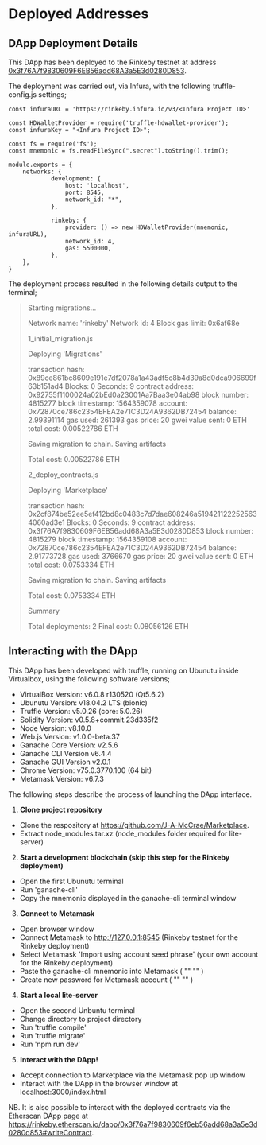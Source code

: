 # Deployed Addresses

## DApp Deployment Details

This DApp has been deployed to the Rinkeby testnet at address [0x3f76A7f9830609F6EB56add68A3a5E3d0280D853](https://rinkeby.etherscan.io/address/0x3f76a7f9830609f6eb56add68a3a5e3d0280d853#code).

The deployment was carried out, via Infura, with the following truffle-config.js settings;

	const infuraURL = 'https://rinkeby.infura.io/v3/<Infura Project ID>'
 
	const HDWalletProvider = require('truffle-hdwallet-provider');
	const infuraKey = "<Infura Project ID>";

	const fs = require('fs');
	const mnemonic = fs.readFileSync(".secret").toString().trim();

	module.exports = {
 		networks: {
    			development: {
      				host: 'localhost',
      				port: 8545,
      				network_id: "*",
    			},

    			rinkeby: {
    				provider: () => new HDWalletProvider(mnemonic, infuraURL),
    				network_id: 4,
    				gas: 5500000,
    			},
		},
	}

The deployment process resulted in the following details output to the terminal;

>Starting migrations...
> 
>Network name:    'rinkeby'
>Network id:      4
>Block gas limit: 0x6af68e
> 
>1_initial_migration.js
> 
>   Deploying 'Migrations'
> 
>   transaction hash:    0x89ce861bc8609e191e7df2078a1a43adf5c8b4d39a8d0dca906699f63b151ad4
>   Blocks: 0            Seconds: 9
>   contract address:    0x92755f1100024a02bEd0a23001Aa7Baa3e04ab98
>   block number:        4815277
>   block timestamp:     1564359078
>   account:             0x72870ce786c2354EFEA2e71C3D24A9362DB72454
>   balance:             2.99391114
>   gas used:            261393
>   gas price:           20 gwei
>   value sent:          0 ETH
>   total cost:          0.00522786 ETH
> 
> 
>   Saving migration to chain.
>   Saving artifacts
> 
>   Total cost:          0.00522786 ETH
> 
> 
>2_deploy_contracts.js
> 
>   Deploying 'Marketplace'
> 
>   transaction hash:    0x2cf874be52ee5ef412bd8c0483c7d7dae608246a5194211222525634060ad3e1
>   Blocks: 0            Seconds: 9
>   contract address:    0x3f76A7f9830609F6EB56add68A3a5E3d0280D853
>  block number:        4815279
>   block timestamp:     1564359108
>   account:             0x72870ce786c2354EFEA2e71C3D24A9362DB72454
>   balance:             2.91773728
>   gas used:            3766670
>   gas price:           20 gwei
>   value sent:          0 ETH
>   total cost:          0.0753334 ETH
> 
> 
>   Saving migration to chain.
>   Saving artifacts
> 
>   Total cost:           0.0753334 ETH
> 
> 
>Summary
> 
>Total deployments:   2
>Final cost:          0.08056126 ETH

## Interacting with the DApp

This DApp has been developed with truffle, running on Ubunutu inside Virtualbox, using the following software versions;

* VirtualBox Version: v6.0.8 r130520 (Qt5.6.2)
* Ubunutu Version: v18.04.2 LTS (bionic)
* Truffle Version: v5.0.26 (core: 5.0.26)
* Solidity Version: v0.5.8+commit.23d335f2
* Node Version: v8.10.0
* Web.js Version: v1.0.0-beta.37
* Ganache Core Version: v2.5.6
* Ganache CLI Version v6.4.4
* Ganache GUI Version v2.0.1
* Chrome Version: v75.0.3770.100 (64 bit)
* Metamask Version: v6.7.3

The following steps describe the process of launching the DApp interface.

1. **Clone project repository** 
- Clone the respository at https://github.com/J-A-McCrae/Marketplace.
- Extract node_modules.tar.xz (node_modules folder required for lite-server) 

2. **Start a development blockchain (skip this step for the Rinkeby deployment)**
- Open the first Ubunutu terminal
- Run 'ganache-cli'
- Copy the mnemonic displayed in the ganache-cli terminal window

3. **Connect to Metamask**
- Open browser window
- Connect Metamask to http://127.0.0.1:8545 (Rinkeby testnet for the Rinkeby deployment)
- Select Metamask 'Import using account seed phrase' (your own account for the Rinkeby deployment)
- Paste the ganache-cli mnemonic into Metamask ( "" "" )
- Create new password for Metamask account ( "" "" )

4. **Start a local lite-server** 
- Open the second Unbuntu terminal
- Change directory to project directory
- Run 'truffle compile'
- Run 'truffle migrate'
- Run 'npm run dev'

5. **Interact with the DApp!**
- Accept connection to Marketplace via the Metamask pop up window
- Interact with the DApp in the browser window at localhost:3000/index.html

NB. It is also possible to interact with the deployed contracts via the Etherscan DApp page at https://rinkeby.etherscan.io/dapp/0x3f76a7f9830609f6eb56add68a3a5e3d0280d853#writeContract.














